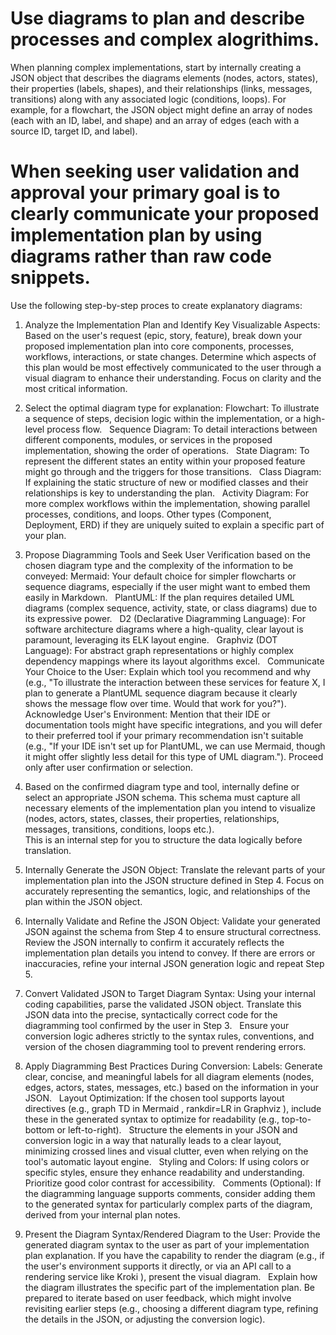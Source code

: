 # Use diagrams to plan and describe processes and complex alogrithims.

When planning complex implementations, start by internally creating a JSON object that describes the diagrams elements (nodes, actors, states), their properties (labels, shapes), and their relationships (links, messages, transitions) along with any associated logic (conditions, loops).  For example, for a flowchart, the JSON object might define an array of nodes (each with an ID, label, and shape) and an array of edges (each with a source ID, target ID, and label). 

# When seeking user validation and approval your primary goal is to clearly communicate your proposed implementation plan by using diagrams rather than raw code snippets.

Use the following step-by-step proces to create explanatory diagrams:

1. Analyze the Implementation Plan and Identify Key Visualizable Aspects:
Based on the user's request (epic, story, feature), break down your proposed implementation plan into core components, processes, workflows, interactions, or state changes.
Determine which aspects of this plan would be most effectively communicated to the user through a visual diagram to enhance their understanding. Focus on clarity and the most critical information. 

2. Select the optimal diagram type for explanation:
Flowchart: To illustrate a sequence of steps, decision logic within the implementation, or a high-level process flow.    
Sequence Diagram: To detail interactions between different components, modules, or services in the proposed implementation, showing the order of operations.    
State Diagram: To represent the different states an entity within your proposed feature might go through and the triggers for those transitions.    
Class Diagram: If explaining the static structure of new or modified classes and their relationships is key to understanding the plan.    
Activity Diagram: For more complex workflows within the implementation, showing parallel processes, conditions, and loops.
Other types (Component, Deployment, ERD) if they are uniquely suited to explain a specific part of your plan.

3. Propose Diagramming Tools and Seek User Verification based on the chosen diagram type and the complexity of the information to be conveyed:
Mermaid: Your default choice for simpler flowcharts or sequence diagrams, especially if the user might want to embed them easily in Markdown.    
PlantUML: If the plan requires detailed UML diagrams (complex sequence, activity, state, or class diagrams) due to its expressive power.    
D2 (Declarative Diagramming Language): For software architecture diagrams where a high-quality, clear layout is paramount, leveraging its ELK layout engine.    
Graphviz (DOT Language): For abstract graph representations or highly complex dependency mappings where its layout algorithms excel.    
Communicate Your Choice to the User: Explain which tool you recommend and why (e.g., "To illustrate the interaction between these services for feature X, I plan to generate a PlantUML sequence diagram because it clearly shows the message flow over time. Would that work for you?").
Acknowledge User's Environment: Mention that their IDE or documentation tools might have specific integrations, and you will defer to their preferred tool if your primary recommendation isn't suitable (e.g., "If your IDE isn't set up for PlantUML, we can use Mermaid, though it might offer slightly less detail for this type of UML diagram.").
Proceed only after user confirmation or selection.

4. Based on the confirmed diagram type and tool, internally define or select an appropriate JSON schema. 
This schema must capture all necessary elements of the implementation plan you intend to visualize (nodes, actors, states, classes, their properties, relationships, messages, transitions, conditions, loops etc.).  
This is an internal step for you to structure the data logically before translation.

5. Internally Generate the JSON Object: Translate the relevant parts of your implementation plan into the JSON structure defined in Step 4. Focus on accurately representing the semantics, logic, and relationships of the plan within the JSON object.

6. Internally Validate and Refine the JSON Object:  Validate your generated JSON against the schema from Step 4 to ensure structural correctness. 
Review the JSON internally to confirm it accurately reflects the implementation plan details you intend to convey. 
If there are errors or inaccuracies, refine your internal JSON generation logic and repeat Step 5.

7. Convert Validated JSON to Target Diagram Syntax:  Using your internal coding capabilities, parse the validated JSON object. 
Translate this JSON data into the precise, syntactically correct code for the diagramming tool confirmed by the user in Step 3.    
Ensure your conversion logic adheres strictly to the syntax rules, conventions, and version of the chosen diagramming tool to prevent rendering errors.

8. Apply Diagramming Best Practices During Conversion:
Labels: Generate clear, concise, and meaningful labels for all diagram elements (nodes, edges, actors, states, messages, etc.) based on the information in your JSON.    
Layout Optimization:
If the chosen tool supports layout directives (e.g., graph TD in Mermaid , rankdir=LR in Graphviz ), include these in the generated syntax to optimize for readability (e.g., top-to-bottom or left-to-right).   
Structure the elements in your JSON and conversion logic in a way that naturally leads to a clear layout, minimizing crossed lines and visual clutter, even when relying on the tool's automatic layout engine.    
Styling and Colors: If using colors or specific styles, ensure they enhance readability and understanding. Prioritize good color contrast for accessibility.    
Comments (Optional): If the diagramming language supports comments, consider adding them to the generated syntax for particularly complex parts of the diagram, derived from your internal plan notes.  

9. Present the Diagram Syntax/Rendered Diagram to the User:
Provide the generated diagram syntax to the user as part of your implementation plan explanation.
If you have the capability to render the diagram (e.g., if the user's environment supports it directly, or via an API call to a rendering service like Kroki ), present the visual diagram.   
Explain how the diagram illustrates the specific part of the implementation plan.
Be prepared to iterate based on user feedback, which might involve revisiting earlier steps (e.g., choosing a different diagram type, refining the details in the JSON, or adjusting the conversion logic).
